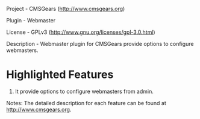 Project 	- CMSGears (http://www.cmsgears.org)

Plugin  	- Webmaster

License 	- GPLv3 (http://www.gnu.org/licenses/gpl-3.0.html)

Description - Webmaster plugin for CMSGears provide options to configure webmasters.

Highlighted Features
=========================================
1. It provide options to configure webmasters from admin.

Notes: The detailed description for each feature can be found at http://www.cmsgears.org.
